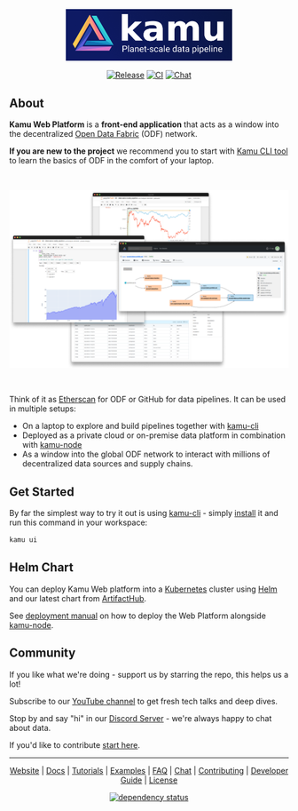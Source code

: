 <div align="center">

<img alt="Kamu - planet-scale data pipeline" src="docs/readme_files/kamu_logo.png" width=300/>

[![Release](https://img.shields.io/github/v/release/kamu-data/kamu-web-ui?include_prereleases&logo=angular&logoColor=orange&style=for-the-badge)](https://github.com/kamu-data/kamu-web-ui/releases/latest)
[![CI](https://img.shields.io/github/actions/workflow/status/kamu-data/kamu-web-ui/build.yaml?logo=githubactions&label=CI&logoColor=white&style=for-the-badge&branch=master)](https://github.com/kamu-data/kamu-web-ui/actions)
[![Chat](https://shields.io/discord/898726370199359498?style=for-the-badge&logo=discord&label=Discord)](https://discord.gg/nU6TXRQNXC)

</div>



## About

**Kamu Web Platform** is a **front-end application** that acts as a window into the decentralized [Open Data Fabric](https://docs.kamu.dev/odf/) (ODF) network.

**If you are new to the project** we recommend you to start with [Kamu CLI tool](https://docs.kamu.dev/cli/) to learn the basics of ODF in the comfort of your laptop.

&nbsp;  

<div align="center">
<img alt="Kamu Web Platform screenshots" src="docs/readme_files/screenshot-cloud.png" width="600px"/>
</div>

&nbsp;  

Think of it as [Etherscan](https://etherscan.io/) for ODF or GitHub for data pipelines. It can be used in multiple setups:
- On a laptop to explore and build pipelines together with [kamu-cli](https://github.com/kamu-data/kamu-cli)
- Deployed as a private cloud or on-premise data platform in combination with [kamu-node](https://github.com/kamu-data/kamu-node)
- As a window into the global ODF network to interact with millions of decentralized data sources and supply chains.

## Get Started
By far the simplest way to try it out is using [kamu-cli](https://github.com/kamu-data/kamu-cli) - simply [install](https://docs.kamu.dev/cli/get-started/installation/) it and run this command in your workspace:

```sh
kamu ui
```

## Helm Chart
You can deploy Kamu Web platform into a [Kubernetes](https://kubernetes.io/) cluster using [Helm](https://helm.sh/) and our latest chart from [ArtifactHub](https://artifacthub.io/packages/search?org=kamu).

See [deployment manual](https://docs.kamu.dev/node/deploy/) on how to deploy the Web Platform alongside [kamu-node](https://github.com/kamu-data/kamu-node).



## Community

If you like what we're doing - support us by starring the repo, this helps us a lot!

Subscribe to our [YouTube channel](https://www.youtube.com/channel/UCWciDIWI_HsJ6Md_DdyJPIQ) to get fresh tech talks and deep dives.

Stop by and say "hi" in our [Discord Server](https://discord.gg/nU6TXRQNXC) - we're always happy to chat about data.

If you'd like to contribute [start here](https://docs.kamu.dev/contrib/).

---

<div align="center">
  
[Website] | [Docs] | [Tutorials] | [Examples] | [FAQ] | [Chat] | [Contributing] | [Developer Guide] | [License]

[![dependency status](https://deps.rs/repo/github/kamu-data/kamu-cli/status.svg?&style=for-the-badge)](https://deps.rs/repo/github/kamu-data/kamu-cli)


</div>

[Tutorials]: https://docs.kamu.dev/cli/learn/learning-materials/
[Examples]: https://docs.kamu.dev/cli/learn/examples/
[Docs]: https://docs.kamu.dev/welcome/
[Demo]: https://demo.kamu.dev/
[FAQ]: https://docs.kamu.dev/cli/get-started/faq/
[Chat]: https://discord.gg/nU6TXRQNXC
[Contributing]: https://docs.kamu.dev/contrib/
[Developer Guide]: ./DEVELOPER.md
[License]: https://docs.kamu.dev/contrib/license/
[Website]: https://kamu.dev


